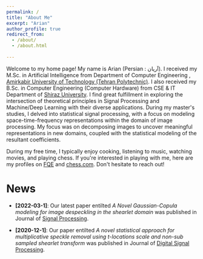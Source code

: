 ```yaml
---
permalink: /
title: "About Me"
excerpt: "Arian"
author_profile: true
redirect_from: 
  - /about/
  - /about.html
  
---
```

 Welcome to my home page! 
 My name is Arian (Persian : آریان).  I received my M.Sc. in Artificial Intelligence from Department of Computer Engineering , [Amirkabir University of  Technology (Tehran Polytechnic)](https://aut.ac.ir/en). I also received my B.Sc. in Computer Engineering (Computer Hardware) from CSE & IT Department of [Shiraz University](https://shirazu.ac.ir/en). 
I find great fulfillment in exploring the intersection of theoretical principles in Signal Processing and Machine/Deep Learning with their diverse applications. During my master's studies, I delved into statistical signal processing, with a focus on modeling space-time-frequency representations within the domain of image processing. My focus was on decomposing images to uncover meaningful representations in new domains, coupled with the statistical modeling of the resultant coefficients.

<!--Beside all of the above, I also have a strong interest in delving deeper into Statistical Modeling, Optimization, and Representation Learning, actively expanding my knowledge and skills in these areas.-->

<!-- Presently, my enthusiasm lies in delving deeper into Optimization, Statistical Modeling and Representation Learning. I am actively engaged in expanding my knowledge and skills in these areas. -->

During my free time, I typically enjoy cooking, listening to music, watching movies, and playing chess. If you're interested in playing with me, here are my profiles on [FQE](https://www.fqechecs.qc.ca/membres/index.php?Id=111157) and [chess.com](https://www.chess.com/member/captainmori). Don't hesitate to reach out!

News
======
<!-- - **[2024-04-30]**: I have departed from my previous position due to a shift in my research interests, prompting a desire to explore new directions. -->

<!-- - **[2022-09-1]**: Starting a Reasech Assistant position at Concordia University. -->

- **[2022-03-1]**: Our latest paper entilted *A Novel Gaussian-Copula modeling for image despeckling in the shearlet domain* was published in Journal of [Signal Processing](https://www.sciencedirect.com/science/article/abs/pii/S0165168421003777?via%3Dihub).

- **[2020-12-1]**: Our paper entilted *A novel statistical approach for multiplicative speckle removal using t-locations scale and non-sub sampled shearlet transform* was published in Journal of [Digital Signal Processing](https://www.sciencedirect.com/science/article/abs/pii/S1051200420302025).
